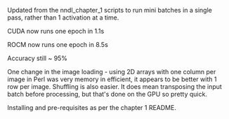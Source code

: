 Updated from the nndl_chapter_1 scripts to run mini batches in a single pass, rather than 1 activation at a time.

CUDA now runs one epoch in 1.1s

ROCM now runs one epoch in 8.5s

Accuracy still ~ 95%

One change in the image loading - using 2D arrays with one column per image in Perl was very memory in efficient, it appears to be better with 1 row per image.  Shuffling is also easier.  It does mean transposing the input batch before processing, but that's done on the GPU so pretty quick.

Installing and pre-requisites as per the chapter 1 README.
